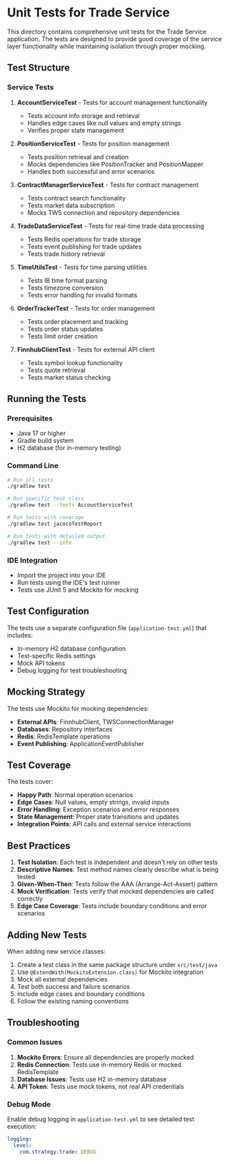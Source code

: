 # Unit Tests for Trade Service

This directory contains comprehensive unit tests for the Trade Service application. The tests are designed to provide good coverage of the service layer functionality while maintaining isolation through proper mocking.

## Test Structure

### Service Tests

1. **AccountServiceTest** - Tests for account management functionality
   - Tests account info storage and retrieval
   - Handles edge cases like null values and empty strings
   - Verifies proper state management

2. **PositionServiceTest** - Tests for position management
   - Tests position retrieval and creation
   - Mocks dependencies like PositionTracker and PositionMapper
   - Handles both successful and error scenarios

3. **ContractManagerServiceTest** - Tests for contract management
   - Tests contract search functionality
   - Tests market data subscription
   - Mocks TWS connection and repository dependencies

4. **TradeDataServiceTest** - Tests for real-time trade data processing
   - Tests Redis operations for trade storage
   - Tests event publishing for trade updates
   - Tests trade history retrieval

5. **TimeUtilsTest** - Tests for time parsing utilities
   - Tests IB time format parsing
   - Tests timezone conversion
   - Tests error handling for invalid formats

6. **OrderTrackerTest** - Tests for order management
   - Tests order placement and tracking
   - Tests order status updates
   - Tests limit order creation

7. **FinnhubClientTest** - Tests for external API client
   - Tests symbol lookup functionality
   - Tests quote retrieval
   - Tests market status checking

## Running the Tests

### Prerequisites
- Java 17 or higher
- Gradle build system
- H2 database (for in-memory testing)

### Command Line
```bash
# Run all tests
./gradlew test

# Run specific test class
./gradlew test --tests AccountServiceTest

# Run tests with coverage
./gradlew test jacocoTestReport

# Run tests with detailed output
./gradlew test --info
```

### IDE Integration
- Import the project into your IDE
- Run tests using the IDE's test runner
- Tests use JUnit 5 and Mockito for mocking

## Test Configuration

The tests use a separate configuration file (`application-test.yml`) that includes:
- In-memory H2 database configuration
- Test-specific Redis settings
- Mock API tokens
- Debug logging for test troubleshooting

## Mocking Strategy

The tests use Mockito for mocking dependencies:
- **External APIs**: FinnhubClient, TWSConnectionManager
- **Databases**: Repository interfaces
- **Redis**: RedisTemplate operations
- **Event Publishing**: ApplicationEventPublisher

## Test Coverage

The tests cover:
- **Happy Path**: Normal operation scenarios
- **Edge Cases**: Null values, empty strings, invalid inputs
- **Error Handling**: Exception scenarios and error responses
- **State Management**: Proper state transitions and updates
- **Integration Points**: API calls and external service interactions

## Best Practices

1. **Test Isolation**: Each test is independent and doesn't rely on other tests
2. **Descriptive Names**: Test method names clearly describe what is being tested
3. **Given-When-Then**: Tests follow the AAA (Arrange-Act-Assert) pattern
4. **Mock Verification**: Tests verify that mocked dependencies are called correctly
5. **Edge Case Coverage**: Tests include boundary conditions and error scenarios

## Adding New Tests

When adding new service classes:
1. Create a test class in the same package structure under `src/test/java`
2. Use `@ExtendWith(MockitoExtension.class)` for Mockito integration
3. Mock all external dependencies
4. Test both success and failure scenarios
5. Include edge cases and boundary conditions
6. Follow the existing naming conventions

## Troubleshooting

### Common Issues
1. **Mockito Errors**: Ensure all dependencies are properly mocked
2. **Redis Connection**: Tests use in-memory Redis or mocked RedisTemplate
3. **Database Issues**: Tests use H2 in-memory database
4. **API Token**: Tests use mock tokens, not real API credentials

### Debug Mode
Enable debug logging in `application-test.yml` to see detailed test execution:
```yaml
logging:
  level:
    com.strategy.trade: DEBUG
```

